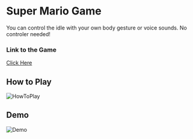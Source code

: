 # Super Mario Game
You can control the idle with your own body gesture or voice sounds.
No controler needed!

### Link to the Game
[Click Here](https://yinnyc.github.io/body-sound-control-MarioGame/.)

## How to Play
![HowToPlay](gifs/HowToPlay.gif)
## Demo
![Demo](gifs/BodyMode1.gif)

